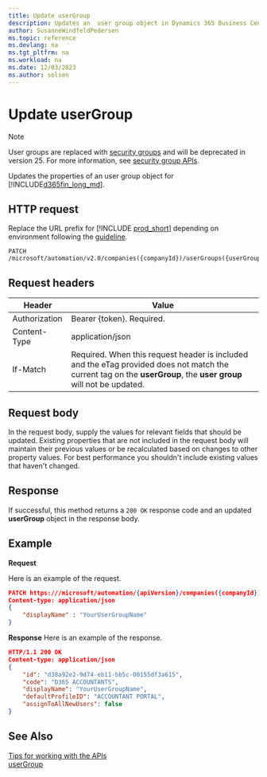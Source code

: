 ```yaml
---
title: Update userGroup
description: Updates an  user group object in Dynamics 365 Business Central.
author: SusanneWindfeldPedersen
ms.topic: reference
ms.devlang: na
ms.tgt_pltfrm: na
ms.workload: na
ms.date: 12/03/2023
ms.author: solsen
---
```


<!-- NOTE: This article is an auto-generated stub from the metadata file. -->
<!-- The sections marked with an EDIT_IS_REQUIRED require manual editing. -->
# Update userGroup

> [!NOTE]  
> User groups are replaced with [security groups](../../upgrade/deprecated-features-user-groups.md) and will be deprecated in version 25. For more information, see [security group APIs](../resources/dynamics_securitygroups.md).

Updates the properties of an user group object for [!INCLUDE[d365fin_long_md](../../includes/d365fin_long_md.md)].

## HTTP request

Replace the URL prefix for [!INCLUDE [prod_short](../../includes/prod_short.md)] depending on environment following the [guideline](../../api-reference/v2.0/enabling-apis-for-dynamics-nav.md).

```
PATCH /microsoft/automation/v2.0/companies({companyId})/userGroups({userGroupId})
```

## Request headers

|Header|Value|
|------|-----|
|Authorization  |Bearer {token}. Required. |
|Content-Type  |application/json|
|If-Match      |Required. When this request header is included and the eTag provided does not match the current tag on the **userGroup**, the **user group** will not be updated. |

## Request body

In the request body, supply the values for relevant fields that should be updated. Existing properties that are not included in the request body will maintain their previous values or be recalculated based on changes to other property values. For best performance you shouldn't include existing values that haven't changed.

## Response

If successful, this method returns a ```200 OK``` response code and an updated **userGroup** object in the response body.

## Example

**Request**

Here is an example of the request.
<!-- START>EDIT_IS_REQUIRED. There URL for accessing the endpoint might be different. Fill in the property values)-->

```json
PATCH https:///microsoft/automation/{apiVersion}/companies({companyId})/userGroups({userGroupId})
Content-type: application/json
{
    "displayName" : "YourUserGroupName"
}
```

**Response**
Here is an example of the response.

```json
HTTP/1.1 200 OK
Content-type: application/json
{
    "id": "d38a92e2-9d74-eb11-bb5c-00155df3a615",
    "code": "D365 ACCOUNTANTS",
    "displayName": "YourUserGroupName",
    "defaultProfileID": "ACCOUNTANT PORTAL",
    "assignToAllNewUsers": false
}
```

## See Also

[Tips for working with the APIs](../../developer/devenv-connect-apps-tips.md)  
[userGroup](../resources/dynamics_userGroup.md)